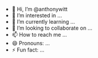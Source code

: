 - 👋 Hi, I’m @anthonywitt
- 👀 I’m interested in ...
- 🌱 I’m currently learning ...
- 💞️ I’m looking to collaborate on ...
- 📫 How to reach me ...
- 😄 Pronouns: ...
- ⚡ Fun fact: ...

<!---
anthonywitt/anthonywitt is a ✨ special ✨ repository because its `README.md` (this file) appears on your GitHub profile.
You can click the Preview link to take a look at your changes.
--->
